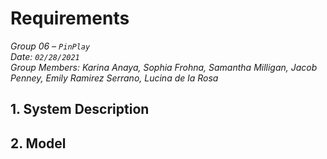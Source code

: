 # Requirements

*Group 06 – `PinPlay`\
Date: `02/28/2021`\
Group Members: Karina Anaya, Sophia Frohna, Samantha Milligan, Jacob Penney, Emily Ramirez Serrano, Lucina de la Rosa*

## 1. System Description

## 2. Model